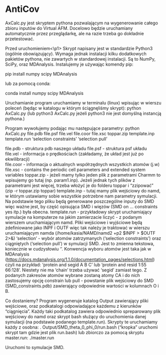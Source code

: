 # AntiCov
AxCalc.py jest skryptem pythona pozwalającym na wygenerowanie całego zbioru inputów do Virtual AFM. Docelowo będzie uruchamiany automatycznie przez przeglądarkę, ale na razie trzeba go dokładnie przetestować.

<p1>Przed uruchomieniem<\p1>
Skrypt napisany jest w standardzie Python3 (ogólnie obowiązujący). Wymaga jednak instalacji kilku dodatkowych pakietów pythona, nie zawartych w standardowej instalacji. Są to NumPy, SciPy, oraz MDAnalysis.
Instalujemy je używając komendy pip:

 pip install numpy scipy MDAnalysis

lub za pomocą conda:

conda install numpy scipy MDAnalysis

Uruchamianie
program uruchamiamy w terminalu (linux) wpisując w wierszu poleceń (będąc w katalogu w którym ściągnęliśmy skrypt):
python AxCalc.py  (lub python3 AxCalc.py  jeżeli python3 nie jest domyślną instancją pythona.)

Program wywołujemy podając mu następujące parametry:
python AxCalc.py file.pdb file.psf file.vel file.coor file.xsc toppar.zip template.inp template.run ‘selection constraints’ ‘selection pull’

file.pdb        - struktura pdb naszego układu
file.psf        - struktura psf układu
file.vel        - informacja o prędkościach (zakładamy, że układ jest już po ekwilibracji)  
file.coor    - informacja o aktualnych współrzędnych wszystkich atomów (j.w)
file.xsc        - contains the periodic cell parameters and extended system variables
toppar.zip    - jeżeli mamy tylko jeden plik z parametrami Charmm to wpisujemy go tutaj
  (np. param1.inp). Jeżeli jednak tych plików z parametrami jest więcej, trzeba 
  włożyć je do folderu toppar i “zzipować” (zip -r toppar.zip toppar)
template.inp    - tutaj mamy plik wejściowy do namd, w którym ustawiamy sobie wszystkie 
  potrzebne nam parametry symulacji. Na podstawie tego pliku będą generowane poszczególne inputy do SMD więc ważne jest, by część opisująca SMD i więzów (SMD on … constraints yes itp.) była obecna.
template.run    - przykładowy skrypt uruchamiający symulacje na komputerze na jakim 
  zamierzacie liczyć - z podanym wierszem uruchamiającym namd. Pliki wejściowe i wyjściowe będą zdefiniowane jako INPF i OUTF więc tak należy je traktować w wierszu uruchamiającym namda (/home/kasia/NAMD/namd2 +p2 $INPF > $OUTF 2>&)
‘selection’    - wybór atomów zatrzymanych (‘selection constraints’) oraz ciągniętych 
 (‘selection pull’) w symulacji SMD. Jest to zmienna tekstowa, koniecznie w cudzysłowiu ‘’. Konwencja wyboru atomów jest taka jak w MDAnalysis (https://docs.mdanalysis.org/1.1.0/documentation_pages/selections.html) czyli na przykład: ‘protein and segid A B C’  lub  ‘protein and resid 1:55 66:128’. Niestety nie ma ‘chain’ trzeba używać ‘segid’ zamiast tego.
Z podanych zakresów atomów wybrane zostaną atomy CA i do nich zastosujemy opcję constrain lub pull - powstanie plik wejściowy do SMD (SMD_constraints.pdb) zawierający odpowiednie wartości w kolumnach O i B.

Co dostaniemy?
Program wygeneruje katalog Output zawierający pliki wejściowe, oraz podkatalogi odpowiadające każdemu z kierunków “ciągnięcia”. Każdy taki podkatalog zawiera odpowiednio spreparowany plik wejściowy do namd oraz skrypt bash służący do uruchomienia danej symulacji (na podstawie podanego template.run). Skrypty te uruchamiamy każdy z osobna:
 . Output/SMD_theta_0_phi_0/run.bash (“kropka” uruchomi skrypt tam gdzie jest plik run.bash)
lub zbiorczo za pomocą skryptu master.run:
./master.run

Uruchomi to symulacje SMD.

